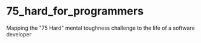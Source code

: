 # 75_hard_for_programmers
Mapping the "75 Hard" mental toughness challenge to the life of a software developer
